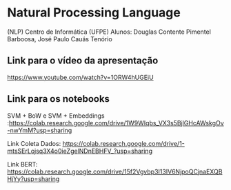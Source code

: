 # Natural Processing Language
(NLP)
Centro de Informática (UFPE)
Alunos: Douglas Contente Pimentel Barboosa, José Paulo Cauás Tenório
## Link para o vídeo da apresentação
https://www.youtube.com/watch?v=1ORW4hUGEiU
## Link para os notebooks
SVM + BoW e SVM + Embeddings :https://colab.research.google.com/drive/1W9WIqbs_VX3s5BjlGHcAWskgOv-nwYmM?usp=sharing

Link Coleta Dados: https://colab.research.google.com/drive/1-mtsSErLojsq3X4o0ieZgelNDnEBHFV_?usp=sharing

Link BERT: https://colab.research.google.com/drive/15f2Vgvbp3I13IV6NjpoQCjnaEXQBHjYy?usp=sharing
